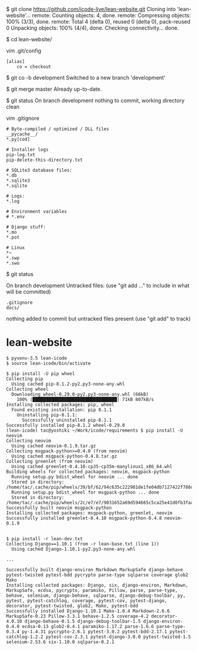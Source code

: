 $ git clone https://github.com/icode-live/lean-website.git
Cloning into 'lean-website'...
remote: Counting objects: 4, done.
remote: Compressing objects: 100% (3/3), done.
remote: Total 4 (delta 0), reused 0 (delta 0), pack-reused 0
Unpacking objects: 100% (4/4), done.
Checking connectivity... done.

$ cd lean-website/

vim .git/config

```
[alias]
    co = checkout
```

$ git co -b development
Switched to a new branch 'development'

$ git merge master
Already up-to-date.

$ git status
On branch development
nothing to commit, working directory clean

vim .gitignore

```
# Byte-compiled / optimized / DLL files
__pycache__/
*.py[cod]

# Installer logs
pip-log.txt
pip-delete-this-directory.txt

# SQLite3 database files:
*.db
*.sqlite3
*.sqlite

# Logs:
*.log

# Environment variables
# *.env

# Django stuff:
*.mo
*.pot

# Linux
*~
*.swp
*.swo
```

$ git status

On branch development
Untracked files:
  (use "git add <file>..." to include in what will be committed)

	.gitignore
	docs/

nothing added to commit but untracked files present (use "git add" to track)

# lean-website

```
$ pyvenv-3.5 lean-icode
$ source lean-icode/bin/activate

$ pip install -U pip wheel
Collecting pip
  Using cached pip-8.1.2-py2.py3-none-any.whl
Collecting wheel
  Downloading wheel-0.29.0-py2.py3-none-any.whl (66kB)
    100% |████████████████████████████████| 71kB 807kB/s
Installing collected packages: pip, wheel
  Found existing installation: pip 8.1.1
    Uninstalling pip-8.1.1:
      Successfully uninstalled pip-8.1.1
Successfully installed pip-8.1.2 wheel-0.29.0
(lean-icode) tac@yoshiki ~/Work/icode/requirements $ pip install -U neovim
Collecting neovim
  Using cached neovim-0.1.9.tar.gz
Collecting msgpack-python>=0.4.0 (from neovim)
  Using cached msgpack-python-0.4.8.tar.gz
Collecting greenlet (from neovim)
  Using cached greenlet-0.4.10-cp35-cp35m-manylinux1_x86_64.whl
Building wheels for collected packages: neovim, msgpack-python
  Running setup.py bdist_wheel for neovim ... done
  Stored in directory: /home/tac/.cache/pip/wheels/39/bf/62/94c635c222901de1fe04db7127422f786d82e1359436fbf0e2
  Running setup.py bdist_wheel for msgpack-python ... done
  Stored in directory: /home/tac/.cache/pip/wheels/2c/e7/e7/9031652a69d594665c5ca25e41d0fb3faa024e730b590e4402
Successfully built neovim msgpack-python
Installing collected packages: msgpack-python, greenlet, neovim
Successfully installed greenlet-0.4.10 msgpack-python-0.4.8 neovim-0.1.9


$ pip install -r lean-dev.txt
Collecting Django==1.10.1 (from -r lean-base.txt (line 1))
  Using cached Django-1.10.1-py2.py3-none-any.whl

...

Successfully built django-environ Markdown MarkupSafe django-behave pytest-twisted pytest-bdd pycrypto parse-type sqlparse coverage glob2 Mako
Installing collected packages: Django, six, django-environ, Markdown, MarkupSafe, ecdsa, pycrypto, paramiko, Pillow, parse, parse-type, behave, selenium, django-behave, sqlparse, django-debug-toolbar, py, pytest, pytest-catchlog, coverage, pytest-cov, pytest-django, decorator, pytest-twisted, glob2, Mako, pytest-bdd
Successfully installed Django-1.10.1 Mako-1.0.4 Markdown-2.6.6 MarkupSafe-0.23 Pillow-3.3.1 behave-1.2.5 coverage-4.2 decorator-4.0.10 django-behave-0.1.5 django-debug-toolbar-1.5 django-environ-0.4.0 ecdsa-0.13 glob2-0.4.1 paramiko-1.17.2 parse-1.6.6 parse-type-0.3.4 py-1.4.31 pycrypto-2.6.1 pytest-3.0.2 pytest-bdd-2.17.1 pytest-catchlog-1.2.2 pytest-cov-2.3.1 pytest-django-3.0.0 pytest-twisted-1.5 selenium-2.53.6 six-1.10.0 sqlparse-0.2.1


```
